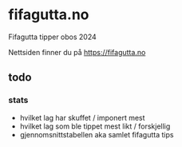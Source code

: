 # fifagutta.no

Fifagutta tipper obos 2024

Nettsiden finner du på https://fifagutta.no

## todo

### stats

- hvilket lag har skuffet / imponert mest 
- hvilket lag som ble tippet mest likt / forskjellig
- gjennomsnittstabellen aka samlet fifagutta tips
